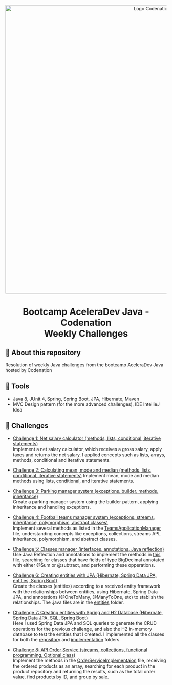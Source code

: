 <p align="center">
    <img alt="Logo Codenation" src="https://media-exp1.licdn.com/dms/image/C4E1BAQEP1qSz0r5URg/company-background_10000/0?e=2159024400&v=beta&t=NSPcEPkWo2GFIWArtamt_15UgvQPq02_CQd5Efay5gg" width="900px" />
</p>

<h1 align="center"> 
    Bootcamp AceleraDev Java - Codenation
    <br>
    Weekly Challenges
</h1>

## :rocket: About this repository

Resolution of weekly Java challenges from the bootcamp AceleraDev Java hosted by Codenation

## :hammer: Tools
* Java 8, JUnit 4, Spring, Spring Boot, JPA, Hibernate, Maven<br>
* MVC Design pattern (for the more advanced challenges), IDE IntellieJ Idea

## :pencil: Challenges

* [Challenge 1: Net salary calculator (methods, lists, conditional, iterative statements)](https://github.com/carolinegoulart/java-codenation-weekly-challenges/tree/master/challenge-01-salary-calculator)
<br>Implement a net salary calculator, which receives a gross salary, apply taxes and returns the net salary. I applied concepts such as lists, arrays, methods, conditional and iterative statements.

* [Challenge 2: Calculating mean, mode and median (methods, lists, conditional, iterative statements)](https://github.com/carolinegoulart/java-codenation-weekly-challenges/tree/master/challenge-01-salary-calculator)
Implement mean, mode and median methods using lists, conditional, and iterative statements.

* [Challenge 3: Parking manager system (exceptions, builder, methods, inheritance)](https://github.com/carolinegoulart/java-codenation-weekly-challenges/tree/master/challenge-03-parking-manager-system)
<br>Create a parking manager system using the builder pattern, applying inheritance and handling exceptions. 

* [Challenge 4: Football teams manager system (exceptions, streams, inheritance, polymorphism, abstract classes)](https://github.com/carolinegoulart/java-codenation-weekly-challenges/tree/master/challenge-04-football-teams-manager-system)
<br>Implement several methods as listed in the [TeamsApplicationManager](https://github.com/carolinegoulart/java-codenation-weekly-challenges/blob/master/challenge-04-football-teams-manager-system/DesafioMeuTimeApplication.java) file, understanding concepts like exceptions, collections, streams API, inheritance, polymorphism, and abstract classes.

* [Challenge 5: Classes manager (interfaces, annotations, Java reflection)](https://github.com/carolinegoulart/java-codenation-weekly-challenges/tree/master/challenge-05-classes-manager)
<br>Use Java Reflection and annotations to implement the methods in [this](https://github.com/carolinegoulart/java-codenation-weekly-challenges/blob/master/challenge-05-classes-manager/challenge/CalculadorDeClasses.java) file, searching for classes that have fields of type BigDecimal annotated with either @Sum or @subtract, and performing these opperations.

* [Challenge 6: Creating entities with JPA (Hibernate, Spring Data JPA, entities, Spring Boot)](https://github.com/carolinegoulart/java-codenation-weekly-challenges/tree/master/challenge-06-creating-entities-with-JPA-and-H2-Database)
<br>Create the classes (entities) according to a received entity framework with the relationships between entities, using Hibernate, Spring Data JPA, and annotations (@OneToMany, @ManyToOne, etc) to stablish the relationships. The .java files are in the [entities](https://github.com/carolinegoulart/java-codenation-weekly-challenges/tree/master/challenge-06-creating-entities-with-JPA-and-H2-Database/java/entity) folder.

* [Challenge 7: Creating entities with Spring and H2 Database (Hibernate, Spring Data JPA, SQL, Spring Boot)](https://github.com/carolinegoulart/java-codenation-weekly-challenges/tree/master/challenge-07-creating-entities-with-jpa-and-h2-database)
<br>Here I used Spring Data JPA and SQL queries to generate the CRUD operations for the previous challenge, and also the H2 in-memory database to test the entities that I created. I implemented all the classes for both the [repository](https://github.com/carolinegoulart/java-codenation-weekly-challenges/tree/master/challenge-07-creating-entities-with-jpa-and-h2-database/java/repository) and [implementation](https://github.com/carolinegoulart/java-codenation-weekly-challenges/tree/master/challenge-07-creating-entities-with-jpa-and-h2-database/java/service/implementation) folders. 

* [Challenge 8: API Order Service (streams, collections, functional programming, Optional class)](https://github.com/carolinegoulart/java-codenation-weekly-challenges/tree/master/challenge-08-API-order-service)
<br>Implement the methods in the [OrderServiceImplementaion](https://github.com/carolinegoulart/java-codenation-weekly-challenges/blob/master/challenge-08-API-order-service/main/service/OrderServiceImpl.java) file, receiving the ordered products as an array, searching for each product in the product repository and returning the results, such as the total order value, find products by ID, and group by sale.
